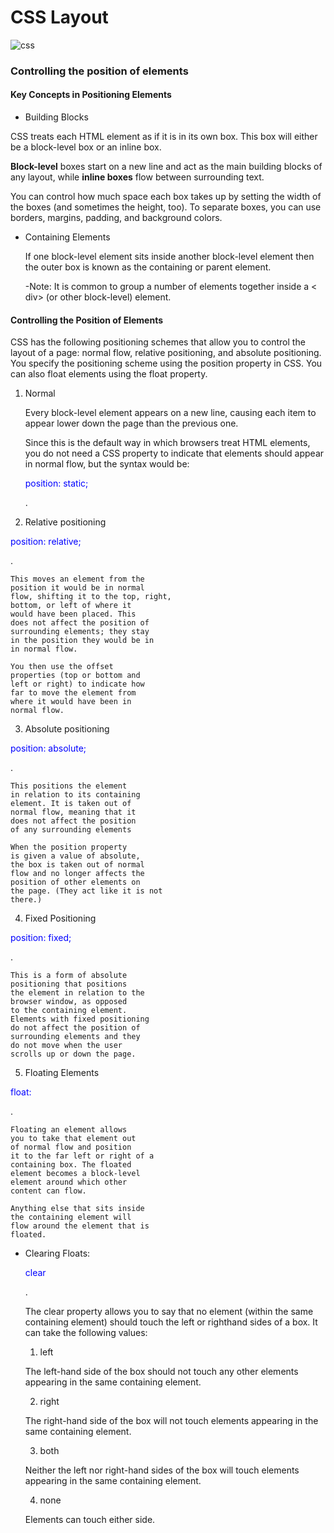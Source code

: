 # CSS Layout

![css](https://www.tutorialrepublic.com/lib/images/css-illustration.png)

### Controlling the position of elements

#### Key Concepts in Positioning Elements

 * Building Blocks

  CSS treats each HTML element as if it is in its
  own box. This box will either be a block-level
  box or an inline box.

  **Block-level** boxes start on a new line and act as the main building blocks
  of any layout, while **inline boxes** flow between surrounding text. 

  You can control how much space each box takes up by setting the width of the
  boxes (and sometimes the height, too). To separate boxes, you can use
  borders, margins, padding, and background colors. 

* Containing Elements

  If one block-level element sits inside another
  block-level element then the outer box is
  known as the containing or parent element.
  
  -Note: It is common to group a number of elements together inside a < div>
         (or other block-level) element.

#### Controlling the Position of Elements       

 CSS has the following positioning schemes that allow you to control
 the layout of a page: normal flow, relative positioning, and absolute
 positioning. You specify the positioning scheme using the position
 property in CSS. You can also float elements using the float property.

 1. Normal 
 
    Every block-level element
    appears on a new line, causing
    each item to appear lower down
    the page than the previous one. 

     Since this is the default
     way in which browsers treat
     HTML elements, you do not
     need a CSS property to indicate
     that elements should appear
     in normal flow, but the syntax
     would be:
         
    <p style="color:blue"> position: static; </p>.

 2. Relative positioning 
 <p style="color:blue"> position: relative; </p>.

    This moves an element from the
    position it would be in normal
    flow, shifting it to the top, right,
    bottom, or left of where it
    would have been placed. This
    does not affect the position of
    surrounding elements; they stay
    in the position they would be in
    in normal flow.

    You then use the offset
    properties (top or bottom and
    left or right) to indicate how
    far to move the element from
    where it would have been in
    normal flow.



 3. Absolute positioning
 <p style="color:blue"> position: absolute; </p>.
 
    This positions the element
    in relation to its containing
    element. It is taken out of
    normal flow, meaning that it
    does not affect the position
    of any surrounding elements 

    When the position property
    is given a value of absolute,
    the box is taken out of normal
    flow and no longer affects the
    position of other elements on
    the page. (They act like it is not
    there.) 


 4. Fixed Positioning
 <p style="color:blue"> position: fixed; </p>.

    This is a form of absolute
    positioning that positions
    the element in relation to the
    browser window, as opposed
    to the containing element.
    Elements with fixed positioning
    do not affect the position of
    surrounding elements and they
    do not move when the user
    scrolls up or down the page.

 5. Floating Elements
 <p style="color:blue"> float: </p>.

    Floating an element allows
    you to take that element out
    of normal flow and position
    it to the far left or right of a
    containing box. The floated
    element becomes a block-level
    element around which other
    content can flow.

    Anything else that sits inside
    the containing element will
    flow around the element that is
    floated.

  - Clearing Floats:  <p style="color:blue"> clear </p>.

     The clear property allows you
     to say that no element (within
     the same containing element)
     should touch the left or righthand sides of a box. It can take
     the following values:

     1. left

       The left-hand side of the box
       should not touch any other
       elements appearing in the same
       containing element.

     2. right

       The right-hand side of the
       box will not touch elements
       appearing in the same containing
       element.

     3. both

       Neither the left nor right-hand
       sides of the box will touch
       elements appearing in the same
       containing element.

     4. none
     
       Elements can touch either side.

 

